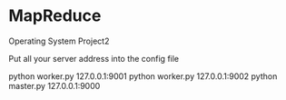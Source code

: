# MapReduce
Operating System Project2

Put all your server address into the config file

python worker.py 127.0.0.1:9001
python worker.py 127.0.0.1:9002
python master.py 127.0.0.1:9000
